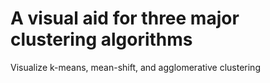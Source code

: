 # A visual aid for three major clustering algorithms

Visualize k-means, mean-shift, and agglomerative clustering
